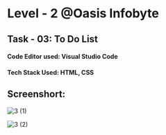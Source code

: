 # Level - 2 @Oasis Infobyte
## Task - 03: To Do List
#### Code Editor used: Visual Studio Code
#### Tech Stack Used: HTML, CSS

## Screenshort:

![3 (1)](https://user-images.githubusercontent.com/90950477/208314083-87bcdf7a-5d1a-49c8-82e6-c03a29267018.png)

![3 (2)](https://user-images.githubusercontent.com/90950477/208314086-53c9e0b1-7170-4fc5-9561-af0c0899e466.png)
